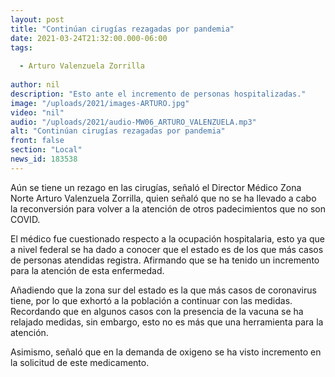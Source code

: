 ```yaml
---
layout: post
title: "Continúan cirugías rezagadas por pandemia"
date: 2021-03-24T21:32:00.000-06:00
tags:
  
  - Arturo Valenzuela Zorrilla
  
author: nil
description: "Esto ante el incremento de personas hospitalizadas."
image: "/uploads/2021/images-ARTURO.jpg"
video: "nil"
audio: "/uploads/2021/audio-MW06_ARTURO_VALENZUELA.mp3"
alt: "Continúan cirugías rezagadas por pandemia"
front: false
section: "Local"
news_id: 183538
---
```


Aún se tiene un rezago en las cirugías, señaló el Director Médico Zona Norte Arturo Valenzuela Zorrilla, quien señaló que no se ha llevado a cabo la reconversión para volver a la atención de otros padecimientos que no son COVID.

El médico fue cuestionado respecto a la ocupación hospitalaria, esto ya que a nivel federal se ha dado a conocer que el estado es de los que más casos de personas atendidas registra. Afirmando que se ha tenido un incremento para la atención de esta enfermedad.

Añadiendo que la zona sur del estado es la que más casos de coronavirus tiene, por lo que exhortó a la población a continuar con las medidas. Recordando que en algunos casos con la presencia de la vacuna se ha relajado medidas, sin embargo, esto no es más que una herramienta para la atención.

Asimismo, señaló que en la demanda de oxigeno se ha visto incremento en la solicitud de este medicamento.